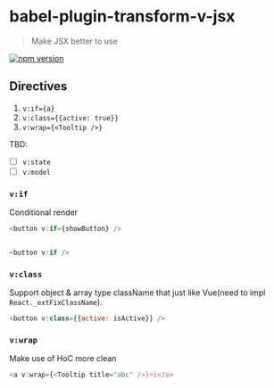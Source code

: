 # babel-plugin-transform-v-jsx

> Make JSX better to use

[![npm version](https://img.shields.io/npm/v/babel-plugin-transform-v-jsx.svg?style=flat-square)](https://www.npmjs.com/package/babel-plugin-transform-v-jsx)

## Directives

1. `v:if={a}`
2. `v:class={{active: true}}`
3. `v:wrap={<Tooltip />}`

TBD:

- [ ] `v:state`
- [ ] `v:model`

### `v:if`

Conditional render

```js
<button v:if={showButton} />


<button v:if />
```

### `v:class`

Support object & array type className that just like Vue(need to impl `React._extFixClassName`).


```js
<button v:class={{active: isActive}} />
```

### `v:wrap`

Make use of HoC more clean

```js
<a v:wrap={<Tooltip title="abc" />}>i</a>
```
